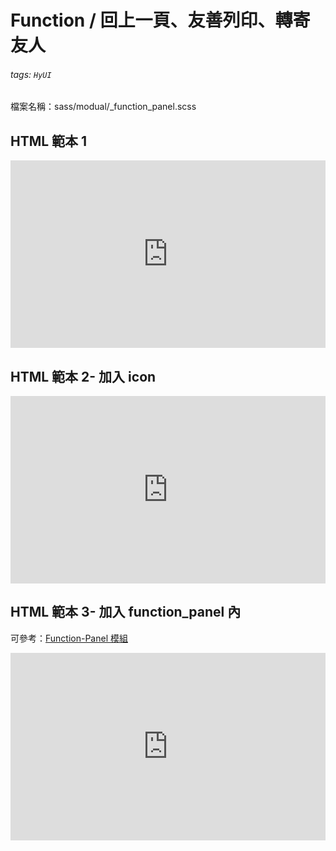 # Function / 回上一頁、友善列印、轉寄友人

###### tags: `HyUI`

檔案名稱：sass/modual/\_function_panel.scss

## HTML 範本 1

<iframe height="300" style="width: 100%;" scrolling="no" title="functionFunction /功能選單" src="https://codepen.io/u00hyui/embed/JjWjOde?defaultTab=html%2Cresult" frameborder="no" loading="lazy" allowtransparency="true" allowfullscreen="true">
  See the Pen <a href="https://codepen.io/u00hyui/pen/JjWjOde">
  functionFunction /功能選單</a> by u00hyui (<a href="https://codepen.io/u00hyui">@u00hyui</a>)
  on <a href="https://codepen.io">CodePen</a>.
</iframe>

## HTML 範本 2- 加入 icon

<iframe height="300" style="width: 100%;" scrolling="no" title="functionFunction /功能選單   有icon" src="https://codepen.io/u00hyui/embed/oNZNobV?defaultTab=html%2Cresult" frameborder="no" loading="lazy" allowtransparency="true" allowfullscreen="true">
  See the Pen <a href="https://codepen.io/u00hyui/pen/oNZNobV">
  functionFunction /功能選單   有icon</a> by u00hyui (<a href="https://codepen.io/u00hyui">@u00hyui</a>)
  on <a href="https://codepen.io">CodePen</a>.
</iframe>

## HTML 範本 3- 加入 function_panel 內

可參考：[Function-Panel 模組](/Oqp96iFITTilUfkBkoSbjA)

<iframe height="300" style="width: 100%;" scrolling="no" title="Function/功能選單- 加入function_panel內" src="https://codepen.io/u00hyui/embed/YzZzEZK?defaultTab=html%2Cresult" frameborder="no" loading="lazy" allowtransparency="true" allowfullscreen="true">
  See the Pen <a href="https://codepen.io/u00hyui/pen/YzZzEZK">
  Function/功能選單- 加入function_panel內</a> by u00hyui (<a href="https://codepen.io/u00hyui">@u00hyui</a>)
  on <a href="https://codepen.io">CodePen</a>.
</iframe>

<style>
.ui-infobar{
max-width:95%;
}
.markdown-body{
max-width:95%;
}
</style>
